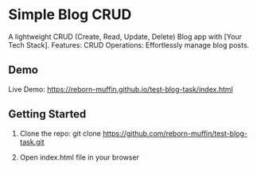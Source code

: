 # Simple Blog CRUD

A lightweight CRUD (Create, Read, Update, Delete) Blog app with [Your Tech Stack].
Features:
    CRUD Operations: Effortlessly manage blog posts.

## Demo
Live Demo:
https://reborn-muffin.github.io/test-blog-task/index.html

## Getting Started
1. Clone the repo:
    git clone https://github.com/reborn-muffin/test-blog-task.git

2. Open index.html file in your browser
